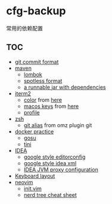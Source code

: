 # cfg-backup

常用的依赖配置

## TOC

- [git commit format](./CommitFormat.md)
- [maven](./maven/)
  - [lombok](./maven/Lombok.xml)
  - [spotless format](./maven/Spotless.xml)
  - [a runnable jar with dependencies](./maven/RunnableJar.xml)
- [iterm2](./iterm2/)
  - [color](./iterm2/materil-design-colors.itermcolors) from [here](https://github.com/MartinSeeler/iterm2-material-design)
  - [macos keys](./iterm2/fix-iterm2-keys-profile.json) from [here](https://github.com/GabLeRoux/iterm2-macos-dynamic-profile)
  - [profile](./iterm2/Profiles.json)
- [zsh](./zsh/)
  - [git alias](./zsh/git/) from omz plugin git
- [docker practice](./docker/)
  - [gosu](./docker/gosu/)
  - [tini](./docker/tini/)
- [IDEA](./IDEA/)
  - [google style editorconfig](./IDEA/JavaEditorconfig)
  - [google style idea xml](./IDEA/JavaGoogleStyle.xml)
  - [IDEA JVM proxy configuration](./IDEA/vmoption)
- [Keyboard layout](./keyboard-layout/)
- [neovim](./neovim/)
  - [init.vim](./neovim/init.vim)
  - [nerd tree cheat sheet](./neovim/nerdtree_cheat_sheet)
